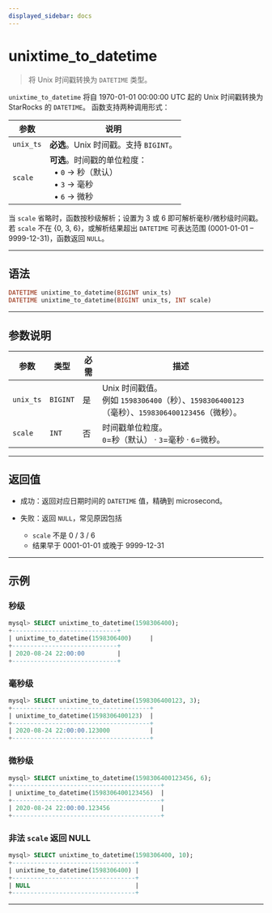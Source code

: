 ```yaml
---
displayed_sidebar: docs
---
```


# unixtime\_to\_datetime
> 将 Unix 时间戳转换为 `DATETIME` 类型。

`unixtime_to_datetime` 将自 1970-01-01 00:00:00 UTC 起的 Unix 时间戳转换为 StarRocks 的 `DATETIME`。
函数支持两种调用形式：

| 参数        | 说明                                                                  |
| --------- | ------------------------------------------------------------------- |
| `unix_ts` | **必选**。Unix 时间戳。支持 `BIGINT`。                     |
| `scale`   | **可选**。时间戳的单位粒度：<br/>  • `0` → 秒（默认）<br/>  • `3` → 毫秒<br/>  • `6` → 微秒 |

当 `scale` 省略时，函数按秒级解析；设置为 3 或 6 即可解析毫秒/微秒级时间戳。
若 `scale` 不在 {0, 3, 6}，或解析结果超出 `DATETIME` 可表达范围 (0001-01-01 – 9999-12-31)，函数返回 `NULL`。

---

## 语法 

```haskell
DATETIME unixtime_to_datetime(BIGINT unix_ts)
DATETIME unixtime_to_datetime(BIGINT unix_ts, INT scale)
```

---

## 参数说明

| 参数        | 类型                  | 必需           | 描述                                                                           |
| --------- | ------------------- | ------------ | ---------------------------------------------------------------------------- |
| `unix_ts` | `BIGINT`  | 是  | Unix 时间戳值。<br/>例如 `1598306400`（秒）、`1598306400123`（毫秒）、`1598306400123456`（微秒）。 |
| `scale`   | `INT`               | 否 | 时间戳单位粒度。<br/>`0`=秒（默认） · `3`=毫秒 · `6`=微秒。                                     |

---

## 返回值

* 成功：返回对应日期时间的 `DATETIME` 值，精确到 microsecond。
* 失败：返回 `NULL`，常见原因包括

  * `scale` 不是 0 / 3 / 6
  * 结果早于 0001-01-01 或晚于 9999-12-31

---

## 示例 

### 秒级 

```sql
mysql> SELECT unixtime_to_datetime(1598306400);
+-----------------------------+
| unixtime_to_datetime(1598306400)     |
+-----------------------------+
| 2020-08-24 22:00:00         |
+-----------------------------+
```

### 毫秒级 

```sql
mysql> SELECT unixtime_to_datetime(1598306400123, 3);
+--------------------------------------+
| unixtime_to_datetime(1598306400123)  |
+--------------------------------------+
| 2020-08-24 22:00:00.123000           |
+--------------------------------------+
```

### 微秒级

```sql
mysql> SELECT unixtime_to_datetime(1598306400123456, 6);
+-----------------------------------------+
| unixtime_to_datetime(1598306400123456)  |
+-----------------------------------------+
| 2020-08-24 22:00:00.123456              |
+-----------------------------------------+
```

### 非法 `scale` 返回 NULL 

```sql
mysql> SELECT unixtime_to_datetime(1598306400, 10);
+----------------------------------+
| unixtime_to_datetime(1598306400) |
+----------------------------------+
| NULL                             |
+----------------------------------+
```

---
